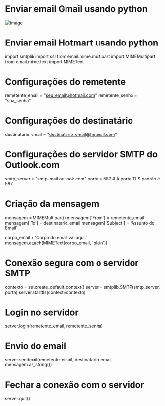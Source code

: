 # Enviar email Gmail usando python

![image](https://github.com/SelmaCantelli/Enviar-email-usando-python/assets/77678430/64a0f073-07af-45ec-933b-9b5aea857d8b)


# Enviar email Hotmart usando python

import smtplib
import ssl
from email.mime.multipart import MIMEMultipart
from email.mime.text import MIMEText

# Configurações do remetente
remetente_email = "seu_email@hotmail.com"
remetente_senha = "sua_senha"

# Configurações do destinatário
destinatario_email = "destinatario_email@hotmail.com"

# Configurações do servidor SMTP do Outlook.com
smtp_server = "smtp-mail.outlook.com"
porta = 587  # A porta TLS padrão é 587

# Criação da mensagem
mensagem = MIMEMultipart()
mensagem['From'] = remetente_email
mensagem['To'] = destinatario_email
mensagem['Subject'] = 'Assunto do Email'

corpo_email = 'Corpo do email vai aqui.'
mensagem.attach(MIMEText(corpo_email, 'plain'))

# Conexão segura com o servidor SMTP
contexto = ssl.create_default_context()
server = smtplib.SMTP(smtp_server, porta)
server.starttls(context=contexto)

# Login no servidor
server.login(remetente_email, remetente_senha)

# Envio do email
server.sendmail(remetente_email, destinatario_email, mensagem.as_string())

# Fechar a conexão com o servidor
server.quit()

